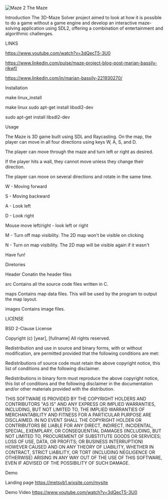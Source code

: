 ![Maze 2](https://github.com/Mariangithubit/Maze/assets/125896481/0b14fd78-f75c-4757-837c-1e0431c02ffb)
The Maze

Introduction The 3D-Maze Solver project aimed to look at how it is possible to do a game without a game engine and develop an interactive maze-solving application using SDL2, offering a combination of entertainment and algorithmic challenges.

LINKS

https://www.youtube.com/watch?v=3dQecT5-3U0

https://www.linkedin.com/pulse/maze-project-blog-post-marian-bassily-rikwf/

https://www.linkedin.com/in/marian-bassily-221930270/

Installation

make linux_install

make linux sudo apt-get install libsdl2-dev

sudo apt-get install libsdl2-dev

Usage

The Maze is 3D game built using SDL and Raycasting. On the map, the player can move in all four directions using keys W, A, S, and D.

The player can move through the maze and turn left or right as desired.

If the player hits a wall, they cannot move unless they change their direction.

The player can move on several directions and rotate in the same time.

W - Moving forward

S - Moving backward

A - Look left

D - Look right

Mouse move left/right - look left or right

M - Turn off map visibility. The 2D map won't be visible on clicking

N - Turn on map visibility. The 2D map will be visible again if it wasn't

Have fun!

Diretories

Header Conatin the header files

src Contains all the source code files written in C.

maps Contains map data files. This will be used by the program to output the map layout.

images Contains image files.

LICENSE

BSD 2-Clause License

Copyright (c) [year], [fullname] All rights reserved.

Redistribution and use in source and binary forms, with or without modification, are permitted provided that the following conditions are met:

Redistributions of source code must retain the above copyright notice, this list of conditions and the following disclaimer.

Redistributions in binary form must reproduce the above copyright notice, this list of conditions and the following disclaimer in the documentation and/or other materials provided with the distribution.

THIS SOFTWARE IS PROVIDED BY THE COPYRIGHT HOLDERS AND CONTRIBUTORS "AS IS" AND ANY EXPRESS OR IMPLIED WARRANTIES, INCLUDING, BUT NOT LIMITED TO, THE IMPLIED WARRANTIES OF MERCHANTABILITY AND FITNESS FOR A PARTICULAR PURPOSE ARE DISCLAIMED. IN NO EVENT SHALL THE COPYRIGHT HOLDER OR CONTRIBUTORS BE LIABLE FOR ANY DIRECT, INDIRECT, INCIDENTAL, SPECIAL, EXEMPLARY, OR CONSEQUENTIAL DAMAGES (INCLUDING, BUT NOT LIMITED TO, PROCUREMENT OF SUBSTITUTE GOODS OR SERVICES; LOSS OF USE, DATA, OR PROFITS; OR BUSINESS INTERRUPTION) HOWEVER CAUSED AND ON ANY THEORY OF LIABILITY, WHETHER IN CONTRACT, STRICT LIABILITY, OR TORT (INCLUDING NEGLIGENCE OR OTHERWISE) ARISING IN ANY WAY OUT OF THE USE OF THIS SOFTWARE, EVEN IF ADVISED OF THE POSSIBILITY OF SUCH DAMAGE.

Demo

Landing page https://metsyb1.wixsite.com/mysite

Demo Video https://www.youtube.com/watch?v=3dQecT5-3U0
